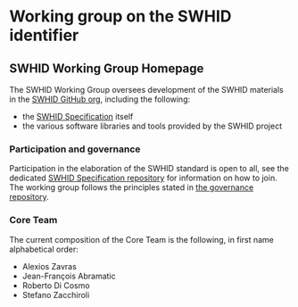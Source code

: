 Working group on the SWHID identifier
=====================================

SWHID Working Group Homepage
----------------------------

The SWHID Working Group oversees development of the SWHID materials in the [SWHID GitHub org](https://github.com/swhid), including the following:

* the [SWHID Specification](https://github.com/swhid/specification) itself
* the various software libraries and tools provided by the SWHID project

### Participation and governance

Participation in the elaboration of the SWHID standard is open to all, see the dedicated [SWHID Specification repository](https://github.com/swhid/specification) for information on how to join. The working group follows the principles stated in [the governance repository](https://github.com/swhid/governance/).

### Core Team

The current composition of the Core Team is the following, in first name alphabetical order:

* Alexios Zavras
* Jean-François Abramatic
* Roberto Di Cosmo
* Stefano Zacchiroli
